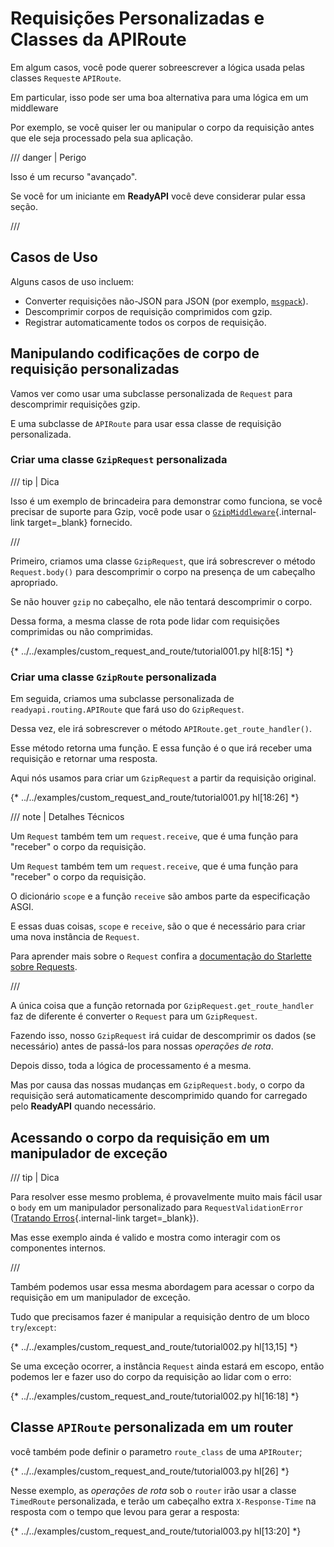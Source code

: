 # Requisições Personalizadas e Classes da APIRoute

Em algum casos, você pode querer sobreescrever a lógica usada pelas classes `Request`e `APIRoute`.

Em particular, isso pode ser uma boa alternativa para uma lógica em um middleware

Por exemplo, se você quiser ler ou manipular o corpo da requisição antes que ele seja processado pela sua aplicação.

/// danger | Perigo

Isso é um recurso "avançado".

Se você for um iniciante em **ReadyAPI** você deve considerar pular essa seção.

///

## Casos de Uso

Alguns casos de uso incluem:

* Converter requisições não-JSON para JSON (por exemplo, <a href="https://msgpack.org/index.html" class="external-link" target="_blank">`msgpack`</a>).
* Descomprimir corpos de requisição comprimidos com gzip.
* Registrar automaticamente todos os corpos de requisição.

## Manipulando codificações de corpo de requisição personalizadas

Vamos ver como usar uma subclasse personalizada de `Request` para descomprimir requisições gzip.

E uma subclasse de `APIRoute` para usar essa classe de requisição personalizada.

### Criar uma classe `GzipRequest` personalizada

/// tip | Dica

Isso é um exemplo de brincadeira para demonstrar como funciona, se você precisar de suporte para Gzip, você pode usar o [`GzipMiddleware`](../advanced/middleware.md#gzipmiddleware){.internal-link target=_blank} fornecido.

///

Primeiro, criamos uma classe `GzipRequest`, que irá sobrescrever o método `Request.body()` para descomprimir o corpo na presença de um cabeçalho apropriado.

Se não houver `gzip` no cabeçalho, ele não tentará descomprimir o corpo.

Dessa forma, a mesma classe de rota pode lidar com requisições comprimidas ou não comprimidas.

{* ../../examples/custom_request_and_route/tutorial001.py hl[8:15] *}

### Criar uma classe `GzipRoute` personalizada

Em seguida, criamos uma subclasse personalizada de `readyapi.routing.APIRoute` que fará uso do `GzipRequest`.

Dessa vez, ele irá sobrescrever o método `APIRoute.get_route_handler()`.

Esse método retorna uma função. E essa função é o que irá receber uma requisição e retornar uma resposta.

Aqui nós usamos para criar um `GzipRequest` a partir da requisição original.

{* ../../examples/custom_request_and_route/tutorial001.py hl[18:26] *}

/// note | Detalhes Técnicos

Um `Request` também tem um `request.receive`, que é uma função para "receber" o corpo da requisição.

Um `Request` também tem um `request.receive`, que é uma função para "receber" o corpo da requisição.

O dicionário `scope` e a função `receive` são ambos parte da especificação ASGI.

E essas duas coisas, `scope` e `receive`, são o que é necessário para criar uma nova instância de `Request`.

Para aprender mais sobre o `Request` confira a <a href="https://www.starlette.io/requests/" class="external-link" target="_blank">documentação do Starlette sobre Requests</a>.

///

A única coisa que a função retornada por `GzipRequest.get_route_handler` faz de diferente é converter o `Request` para um `GzipRequest`.

Fazendo isso, nosso `GzipRequest` irá cuidar de descomprimir os dados (se necessário) antes de passá-los para nossas *operações de rota*.

Depois disso, toda a lógica de processamento é a mesma.

Mas por causa das nossas mudanças em `GzipRequest.body`, o corpo da requisição será automaticamente descomprimido quando for carregado pelo **ReadyAPI** quando necessário.

## Acessando o corpo da requisição em um manipulador de exceção

/// tip | Dica

Para resolver esse mesmo problema, é provavelmente muito mais fácil usar o `body` em um manipulador personalizado para `RequestValidationError` ([Tratando Erros](../tutorial/handling-errors.md#use-the-requestvalidationerror-body){.internal-link target=_blank}).

Mas esse exemplo ainda é valido e mostra como interagir com os componentes internos.

///

Também podemos usar essa mesma abordagem para acessar o corpo da requisição em um manipulador de exceção.

Tudo que precisamos fazer é manipular a requisição dentro de um bloco `try`/`except`:

{* ../../examples/custom_request_and_route/tutorial002.py hl[13,15] *}

Se uma exceção ocorrer, a instância `Request` ainda estará em escopo, então podemos ler e fazer uso do corpo da requisição ao lidar com o erro:

{* ../../examples/custom_request_and_route/tutorial002.py hl[16:18] *}

## Classe `APIRoute` personalizada em um router

você também pode definir o parametro `route_class` de uma `APIRouter`;

{* ../../examples/custom_request_and_route/tutorial003.py hl[26] *}

Nesse exemplo, as *operações de rota* sob o `router` irão usar a classe `TimedRoute` personalizada, e terão um cabeçalho extra `X-Response-Time` na resposta com o tempo que levou para gerar a resposta:

{* ../../examples/custom_request_and_route/tutorial003.py hl[13:20] *}
